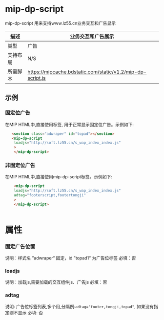 # mip-dp-script 

mip-dp-script 用来支持www.lz55.cn业务交互和广告显示

|描述|业务交互和广告展示|
|---|---|
|类型|广告|
|支持布局|N/S|
|所需脚本|https://mipcache.bdstatic.com/static/v1.2/mip-dp-script.js|

## 示例

### 固定位广告
在MIP HTML中,直接使用标签, 用于正常显示固定位广告。示例如下:

```html
   <section class="adwraper" id="topad"></section>
   <mip-dp-script 
	loadjs="http://soft.lz55.cn/s_wap_index_index.js"
	>
	</mip-dp-script>

```

### 非固定位广告
在MIP HTML中,直接使用mip-dp-script标签。示例如下:

```html
	<mip-dp-script 
	loadjs="http://soft.lz55.cn/s_wap_index_index.js"
	adtag="footerscript,footertongji"
	>
	</mip-dp-script>
	
```

# 属性

### 固定广告位置

说明：样式名 ”adwraper“ 固定，id ”topad1“ 为广告位标签
必填：否


### loadjs

说明：加载js,需要加载的交互组件js、广告js
必填：否

### adtag

说明: 广告位标签列表,多个用,分隔例:`adtag="footer,tongji,topad"`, 如果没有指定则不显示
必填: 否
    